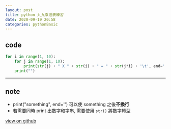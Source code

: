 ```yaml
---
layout: post
title: python 九九乘法表練習
date: 2020-09-19 20:58
categories: pythonBasic
---
```


## code

```python
for i in range(1, 10):
    for j in range(1, 10):
        print(str(j) + " X " + str(i) + " = " + str(j*i) + '\t', end='')
    print("")
```

***

## note

* print("something", end='') 可以使 something 之後**不換行**
* 若需要同時 print 出數字和字串, 需要使用 `str()` 將數字轉型

[view on github](https://github.com/vuncrychen/pythonBasic/blob/master/nnmt.py)
